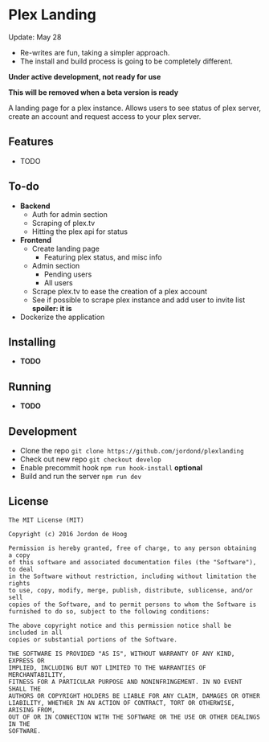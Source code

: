 # Plex Landing

Update: May 28
- Re-writes are fun, taking a simpler approach.
- The install and build process is going to be completely different.

**Under active development, not ready for use**

**This will be removed when a beta version is ready**

A landing page for a plex instance.  Allows users to see status of plex server, create an account and request access to your plex server.

## Features
- TODO

## To-do
- **Backend**
  - Auth for admin section
  - Scraping of plex.tv
  - Hitting the plex api for status
- **Frontend**
  - Create landing page
    - Featuring plex status, and misc info
  - Admin section
    - Pending users
    - All users
  - Scrape plex.tv to ease the creation of a plex account
  - See if possible to scrape plex instance and add user to invite list **spoiler: it is**
- Dockerize the application

## Installing

- **TODO**

## Running

- **TODO**

## Development

- Clone the repo `git clone https://github.com/jordond/plexlanding`
- Check out new repo `git checkout develop`
- Enable precommit hook `npm run hook-install` **optional**
- Build and run the server `npm run dev`

## License

```
The MIT License (MIT)

Copyright (c) 2016 Jordon de Hoog

Permission is hereby granted, free of charge, to any person obtaining a copy
of this software and associated documentation files (the "Software"), to deal
in the Software without restriction, including without limitation the rights
to use, copy, modify, merge, publish, distribute, sublicense, and/or sell
copies of the Software, and to permit persons to whom the Software is
furnished to do so, subject to the following conditions:

The above copyright notice and this permission notice shall be included in all
copies or substantial portions of the Software.

THE SOFTWARE IS PROVIDED "AS IS", WITHOUT WARRANTY OF ANY KIND, EXPRESS OR
IMPLIED, INCLUDING BUT NOT LIMITED TO THE WARRANTIES OF MERCHANTABILITY,
FITNESS FOR A PARTICULAR PURPOSE AND NONINFRINGEMENT. IN NO EVENT SHALL THE
AUTHORS OR COPYRIGHT HOLDERS BE LIABLE FOR ANY CLAIM, DAMAGES OR OTHER
LIABILITY, WHETHER IN AN ACTION OF CONTRACT, TORT OR OTHERWISE, ARISING FROM,
OUT OF OR IN CONNECTION WITH THE SOFTWARE OR THE USE OR OTHER DEALINGS IN THE
SOFTWARE.
```

